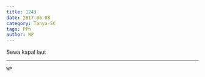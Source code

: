 ```yaml
---
title: 1243
date: 2017-06-08
category: Tanya-SC
tags: PPh
author: WP
---
```


Sewa kapal laut

---



`WP`
